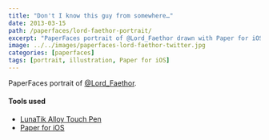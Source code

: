 ```yaml
---
title: "Don't I know this guy from somewhere…"
date: 2013-03-15
path: /paperfaces/lord-faethor-portrait/
excerpt: "PaperFaces portrait of @Lord_Faethor drawn with Paper for iOS on an iPad."
image: ../../images/paperfaces-lord-faethor-twitter.jpg
categories: [paperfaces]
tags: [portrait, illustration, Paper for iOS]
---
```


PaperFaces portrait of [@Lord_Faethor](https://twitter.com/Lord_Faethor).

#### Tools used

- [LunaTik Alloy Touch Pen](https://www.amazon.com/gp/product/B00821TR7G/ref=as_li_ss_tl?ie=UTF8&tag=mademist-20&linkCode=as2&camp=1789&creative=390957&creativeASIN=B00821TR7G)
- [Paper for iOS](https://paper.bywetransfer.com/)
